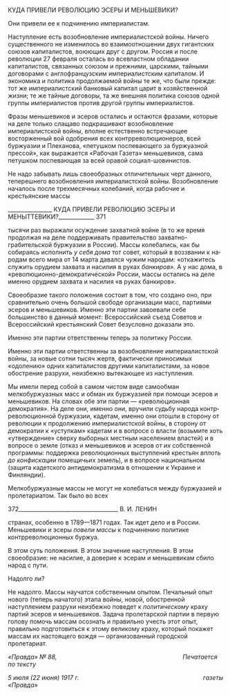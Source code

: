 КУДА ПРИВЕЛИ РЕВОЛЮЦИЮ ЭСЕРЫ И МЕНЬШЕВИКИ?

Они привели ее к подчинению империалистам.

Наступление есть возобновление империалистской войны. Ничего существенного не изменилось во взаимоотношении двух гигантских союзов капиталистов, воюющих друг с другом. Россия и после революции 27 февраля осталась во всевластном обладании капиталистов, связанных союзом и прежними, царскими, тайными договорами с англо­французским империалистским капиталом. И экономика и политика продолжаемой войны те же, что были прежде: тот же империалистский банковый капитал царит в хо­зяйственной жизни; те же тайные договоры, та же внешняя политика союзов одной группы империалистов против другой группы империалистов.

Фразы меньшевиков и эсеров остались и остаются фразами, которые на деле только слащаво подкрашивают возобновление империалистской войны, вполне естественно встречающее восторженный вой одобрения всех контрреволюционеров, всей буржуа­зии и Плеханова, «петушком поспевающего за буржуазной прессой», как выражается «Рабочая Газета» меньшевиков, сама петушком поспевающая за всей оравой социал-шовинистов.

Не надо забывать лишь своеобразных отличительных черт данного, теперешнего во­зобновления империалистской войны. Возобновление началось после трехмесячных колебаний, когда рабочие и крестьянские массы

  

________________ КУДА ПРИВЕЛИ РЕВОЛЮЦИЮ ЭСЕРЫ И МЕНЫТТЕВИКИ?_____________ 371

тысячи раз выражали осуждение захватной войне (в то же время продолжая на деле поддерживать правительство захватно-грабительской буржуазии в России). Массы ко­лебались, как бы собираясь исполнить _у себя дома_ тот совет, который в воззвании к на­родам всего мира от 14 марта давался _чужим_ народам: «откажитесь служить орудием захвата и насилия в руках _банкиров»._ А у нас дома, в «революционно-демократической» России, массы остались на деле именно орудием захвата и насилия «в руках банкиров».

Своеобразие такого положения состоит в том, что создано оно, при сравнительно очень большой свободе организации масс, партиями эсеров и меньшевиков. Именно эти партии завоевали себе большинство в данный момент: Всероссийский съезд Сове­тов и Всероссийский крестьянский Совет безусловно доказали это.

Именно эти партии ответственны теперь за политику России.

Именно эти партии ответственны за возобновление империалистской войны, за но­вые сотни тысяч жертв, фактически приносимых «одолению» одних капиталистов дру­гими капиталистами, за новое обострение разрухи, неизбежно вытекающее из наступ­ления.

Мы имели перед собой в самом чистом виде самообман мелкобуржуазных масс и обман их буржуазией при помощи эсеров и меньшевиков. На словах обе эти партии — «революционная демократия». На деле они, именно они, вручили судьбу народа контр­революционной буржуазии, кадетам, именно они отошли в сторону от революции к продолжению империалистской войны, в сторону от демократии к «уступкам» кадетам и в вопросе о власти (возьмите хоть «утверждение» сверху выборных местным населе­нием властей) и в вопросе о земле (отказ и меньшевиков и эсеров от _их_ собственной программы: поддержка революционных выступлений крестьян _вплоть до конфискации_ помещичьих земель), и в вопросе национальном (защита кадетского антидемократизма в отношении к Украине и Финляндии).

Мелкобуржуазные массы не могут не колебаться между буржуазией и пролетариа­том. Так было во всех

  

372____________________________________ В. И. ЛЕНИН

странах, особенно в 1789—1871 годах. Так идет дело и в России. Меньшевики и эсеры _повели массы_ к подчинению политике контрреволюционных буржуа.

В этом суть положения. В этом значение наступления. В этом своеобразие: не наси­лие, а доверие к эсерам и меньшевикам сбило народ с пути.

Надолго ли?

Не надолго. Массы научатся собственным опытом. Печальный опыт нового (теперь начатого) этапа войны, новой, обостренной наступлением разрухи неизбежно поведет к _политическому_ краху партий эсеров и меньшевиков. Задача пролетарской партии в первую голову помочь массам осознать и правильно учесть этот опыт, правильно под­готовиться к этому великому краху, который покажет массам их настоящего вождя — организованный городской пролетариат.

_«Правда» № 88,                                                                          Печатается по тексту_

_5 июля (22 июня) 1917 г.                                                                         газеты «Правда»_